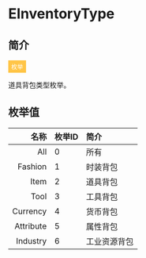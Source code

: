 # EInventoryType

## 简介

<span style="padding: 4px 6px; font-size: 12px; display: inline-block; color: #FFFFFF; background: #FFC547;">枚举</span>

道具背包类型枚举。

## 枚举值

|      名称 | 枚举ID | 简介         |
| --------: | :----- | :----------- |
|       All | 0      | 所有         |
|   Fashion | 1      | 时装背包     |
|      Item | 2      | 道具背包     |
|      Tool | 3      | 工具背包     |
|  Currency | 4      | 货币背包     |
| Attribute | 5      | 属性背包     |
|  Industry | 6      | 工业资源背包 |


